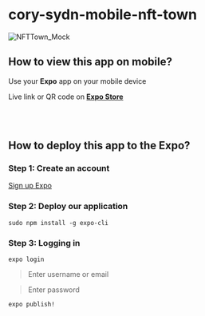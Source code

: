 # cory-sydn-mobile-nft-town

![NFTTown_Mock](https://user-images.githubusercontent.com/81196699/216654771-19b36bcc-574a-4250-a77b-4932ad8f8814.png)

## How to view this app on mobile?

Use your **Expo** app on your mobile device 

Live link or QR code on [**Expo Store**](https://expo.dev/@corysydn/MobileNFTTOWN?serviceType=classic&distribution=expo-go)

<br>
<br>

## How to deploy this app to the Expo?

### Step 1: Create an account
  [Sign up Expo](https://expo.dev/signup)

### Step 2: Deploy our application
```
sudo npm install -g expo-cli
```

### Step 3: Logging in
```
expo login
```
  >   Enter username or email

  >   Enter password
```
expo publish!
```
